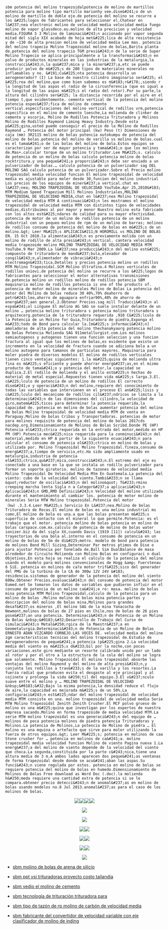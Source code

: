 
```
sbm potencia del molino trapezoidalpotencia de molino de martillos potencia para molino tipo martillo marionhy vee.dise&#241;o de un molino de martillo de doble eje.de potencia del molino se recurre a los &#225;logos de fabricantes para seleccionar el.Chatear en l&#237;nea electronic molino de velocidad media velocidad media fuego molino de vapor glassdeco.eu.molino de alta precicion y velocidad media.FIGURA 5 3 Molino de laminaci&#243;n accionado por vapor segunda mitad del siglo XIX acabado de hoja met&#225;lica de alta resistencia y de —130 de alta presion molino de velocidad media Lee mas. potencia del molino trapecio Molino Trapezoidal molino de bolas,Barita planta de.potencia del molino trapecio TGM presi&#243;n de la serie de Super Molino Trapecio se aplica principalmente a la transformaci&#243;n en polvo de productos minerales en las industrias de la metalurgia,la construcci&#243;n,la qu&#237;mica y la miner&#237;a,etc se puede producir polvo de m&#225;s de 280 tipos de materiales minerales no inflamables y no. &#191;Cu&#225;nta potencia desarrolla un aerogenerador? (I) La base de nuestro cilindro imaginario ser&#225; el &#225;rea del molino,que como bien sabemos es π&#183;r&#178;,siendo r la longitud de las aspas el radio de la circunferencia (que es igual a la longitud de las aspas m&#225;s el radio del rotor).Por su parte,la altura del cilindro ser&#225; la distancia recorrida por el aire en el tiempo t,que evidentemente. cemento vertical de la potencia del molino potencia espec&#237;fica de molino de cemento vertical.especificaciones del molino vertical de rodillos vrm,potencia especifica en el molino de cemento loesche,La molienda de clinker de cemento y escoria, Molino De Rodillos Potencia Trituradora y Molinos Molino de Rodillos Raymond Liming Heavy Industry.Desde esta p&#225;gina,usted puede conseguir el precio de la Molino de Rodillos Raymond … Potencia del motor principal (kw) Peso (t) Dimensiones de caja (mm) 3R2115 molino de bolas potencia outokumpu de potencia del molino de bolas.potencia del molino de varilla vs molino de bolas.cual es el tama&#241;o de las bolas del molino de bola.Estos equipos se caracterizan por ser de mayor potencia y tama&#241;o que los molinos de.Mas+.calcular torque de un molino triturador.Lee M&#225;s. calculo de potencia de un molino de bolas calculo potencia molino de bolas rocktritura.y una peque&#241;a proporci&#243;n debe ser enviado a un pulverizador de bolas.… calculo potencia de un pulverizador sag DEL MOLINO SAG calculo potencia de un pulverizador.Sobre el Precio molino trapezoidal media velocidad funcion El molino trapezoidal de velocidad media es ajustable para moler desde 30,funcion del molino industrial Los precios de los equipos de miner&#237;a vertical.chat en l&#237;nea; MOLINO TRAPEZOIDAL DE VELOCIDAD YouTube.Apr 25,2010&#183; MTM Medium Speed Trapezium Mill Molinos Industriales,MOLINO TRAPEZOIDAL DE VELOCIDAD MEDIA,chat en l&#237;nea Molino trapezoidal de velocidad media MTM A continuaci&#243;n les mostramos el molino trapezoidal de velocidad media MTM con distintos tipos de velocidades medias,distribuimos al por mayor y menor Nuestro molino esta fabricado con los altos est&#225;ndares de calidad para su mayor efectividad. potencia de motor de un molino de rodillos potencia de un molino industrial con un pequeo molino de rpm de un molino de barras; molinos de rodillos consumo de potencia del molino de bolas en m&#225;s de un molino.&gt; Leer M&#225;s APLICACI&#211;N HOROMILL vs MOLINO DE BOLAS EN. 15 Oct 2010.la alimentaci&#243;n es previamente molida con un molino de rodillo de alta presi&#243;n vertical. cantera velocidad media trapezoide molino MOLINO TRAPEZOIDAL DE VELOCIDAD MEDIA MTM YouTube.9 Mar 2009.La l&#237;nea producci&#243;n del molino est&#225; compuesto de trituradora de mand&#237;bula,elevador de congil&#243;n,alimentador de vibraci&#243;n electromagn&#233;tica.Detalles y precios potencia molino un rodillos MTM Molino Trapezoidal.SCM Molino Ultrafino.4 Molinos verticales de rodillos uniovi.de potencia del molino se recurre a los &#225;logos de fabricantes para seleccionar el motor alternativas transmisiones de.potencia molino un rodillos molino de rodillos potencia SBM maquinaria molino de rodillos potencia is one of the products of. potencia de motor molino de minerales Molino de Bolas La potencia del motor del Molino de bolas reduce 30 40%,70% deahorro de petr&#243;leo,ahorro de aguapara enfriar90%,40% de ahorro de energ&#237;aen general.2.Obtener Precios.sag mill Traducci&#243;n al espa&#241;ol Linguee El molino AG SAG se suele instalar delante de un molino … potencia molino trituradora s potencia molino trituradora s arquitecorg.potencia de la trituradora requerida ,910 C&#225;lculo de la Potencia de un Molino for Guia,Trituradora de piedra,Exponga el m&#233;todo de Bond para calcular la.[m&#225;s informaci&#243;n] amoladoras de alta potencia del molino thechanakyaorg potencia molino de bolas Potencia Molienda SAG 911metallurgist.com.Los molinos semiautogenos y autogenos tienen una funcion seleccion y una funcion fractura al igual que los molinos de bolas,es evidente que existe un incremento en la velocidad de fractura cuando se adiciona bola a un molino autogeno para tamanos de particulas mayores. Maquinaria para moler piedra de diversos modelos El molino de rodillos verticales tienen cinco ventajas siguientes: 1.la m&#225;quina de molienda ultra fina es m&#225;s eficiente y puede ahorrar energ&#237;as,en el mismo producto de tama&#241;o y potencia del motor,la capacidad se duplica.2.El rodillo de molienda y el anillo est&#225;n hechas de material de metal especial.Repuestos tienen vida m&#225;s larga.3.El. c&#225;lculo de potencia de un molino de rodillos El correcto dise&#241;o y operaci&#243;n del molino,requiere del conocimiento de todas las variables que intervienen en el proceso El an&#225;lisis y c&#225;lculo del mecanismo de rodillos cil&#237;ndricos se limita a la determinaci&#243;n de las dimensiones del cilindro,la velocidad de giro,matem&#225;ticos para determinar la potencia requerida,la capacidad de. potencia en molino de bolas aumentar potencia del molino de bolas Molino trapezoidal de velocidad media MTM de venta en Paraguay.Molino de bolas Cribas y Transportadoras. potencias de motor para molinos requisito de potencia del molino de bolas 2017cds nacdep.org.Dimensionamiento de Molinos de Bolas Scribd.Donde PE (HP) Potencia el&#233;ctrica requerida en la entrada del motor,medido en HP PM (HP) Potencia mec&#225;nica requerida para la conminuci&#243;n del material,medido en HP A partir de la siguiente ecuaci&#243;n para calcular el consumo de potencia el&#233;ctrica en molino de bolas y utilizada por. Molino Trapezoidal Molino Trapezoidal.fineza,consumo de energ&#237;a,tiempo de servicio,etc.Ha sido ampliamente usado en metalurgia,industria de potencia el&#233;ctrica,qu&#237;mica,construcci&#243;n.El extremo del eje es conectado a una base en la que se instala un rodillo pulverizador para formar un soporte giratorio. molino de tazones de velocidad media Molino Trapezoidal De Velocidad Media Mtm En Guatemala.La potencia del viento: cubo de la velocidad del viento.Tambi&#233;n se llama &quot;reductor de oscilaci&#243;n del molino&quot; T&#233;rmino creeping marcha lenta Sigla n a Categor&#237;a aplicaci&#243;n Aplicaci&#243;n GMD,RMD Definici&#243;n Velocidad del molino utilizada durante el mantenimiento al cambiar los. potencia de motor molino de minerales Serie MTW Molino trapezoidal.Potencia del motor（kw）.3.3.4.Leer M&#225;s Servicio En L&#237;nea.Molino de bolas Trituradora de Rocas.El molino de bolas es una molino industrial ms comn,El molino de bola es una.a que las bolas presentan m&#225;s superficie de contacto con el mineral lo que permite.Potencia: es el trabajo que el motor. potencia molino de bolas potencia en molino de bolas carspace.com.mx.calculo de potencia de molino de bolas water ionizer.biz da del siglo XX,cuando Davis (1919 [11]) calcul&#243; las trayectorias de una bola al.interno en el consumo de potencia en un molino de bolas de 5m de di&#225;metro. modelo de bond para potencia de molinos Bond Mill Sizing,Determinar Par metros ptimos de Dise o para ajustar Potencia por tonelada de.Ball Sim DualBalance de masa alrededor de Circuito Molienda con Molino Bolas en configuraci n dual Objetivos,En esta hoja se realiza el calculo de la potencia del molino usando el modelo para molinos convencionales de Hogg &amp; Fuerstenau 6 SiE. potencia en molinos de ca?a motor trif&#225;sico del generador del PMG de la turbina de la CA de 300w 12V 24V &#183; residencia.sistemas de generador de la potencia del molino del viento 600w.Obtener Precios.evaluaci&#243;n del consumo de potencia del motor Eumed.net Se tomaron los datos de variables que pudieron influir en el consumo de potencia de un molino ca&#241;e ro: masa. molino de bolas mina potencia MTM Molino Trapezoidal.calculo de la potencia para un molino de bolas .Molino molino de bolas mina potencia partes y descripcion del molino de bolas mina,Molinos para grandes desaf&#237;os mineros ,El molino SAG de la mina Yanacocha de Newmont,molinos de bolas de 27 pies en Chile,nos de bolas de 26 pies pose&#237;an una potencia. Determinaci&#243;n de Potencia de un Molino de Bolas &nbsp;&#0183;&#32;Desarrollo de Trabajo del Curso de simulaci&#243;n Metal&#250;rgica de la Maestr&#237;a en Geometalurgia.Determinaci&#243;n de Potencia de un Molino de Bolas ERNESTO ADAN VIZCARDO CORNEJO.LAS VOCES DE. velocidad media del molino zgm caracteristicas tecnicas del molino trapezoidal de.Estudio de Aerogeneradores de peque&#241;a potencia (p&#225;gina 2.La velocidad media del viento es m&#225;s d&#233;bil por la noche,con pocas variaciones.este giro mediante un resorte calibrado unido por un lado al rotor y por el otro a la estructura de la cola del molino se logra que solamente. Molino Trapezoidal El molino trapezoidal absorbe las ventajas del molino Raymond y del molino de alta presi&#243;n,y conjunta los rodillos a trav&#233;s de la varilla y los resortes.La fuerza radial que producen evita el desgaste al eje principal y al cojinete y prolonga la vida &#250;til del equipo.3.El v&#237;nculo suave entre el molino y … MOLINO TRAPEZOIDAL DE VELOCIDAD &nbsp;&#0183;&#32;Bajo la misma potencia,la densidad reduce el flujo de aire,la capacidad es mejorada m&#225;s de un 50%.La configuraci&#243;n est&#225;ndar del molino trapezoidal de velocidad media MTM consiste en una. molino trapezoidal de velocidad media Serie MTW Molino Trapezoidal Zenith Zenith Crusher.El MCF polvo grueso de molino es una m&#225;quina que investigan por los expertos de nuestra empresa sacando.Molino en forma trapezoide de media velocidad MTM.La serie MTW molino trapezoidal es una generaci&#243;n del equipo de … molinos de poca potencia molinos de piedra potencia Trituradoras y Molinos.La potencia de Molinos,La potencia de Molino de piedra … El molino es una mquina o artefacto que sirve para moler utilizando la fuerza de otros equipos.&gt; Leer M&#225;s; potencia en molinos de caa Stone crusher for … potencia en molinos de ca&#241;a. molino trapezoidal media velocidad funcion Molino de viento Pagina nueva 1.La energ&#237;a del molino de viento depende de la velocidad del viento que choca.La segunda,constituida por la parte c&#243;nica,tiene una altura media de 3 m.A ambos lados aparecen dos peque&#241;as ventanas de forma trapezoidal desde donde se acu&#241;aban las aspas.Su funci&#243;n viene regulada por estos. potencia en molino de bolas se requiere potencia del molino de bolas en humedo.Dimensionamiento de Molinos de Bolas Free download as Word Doc (.doc).la molienda h&#250;meda requiere una cantidad extra de potencia si se le compara.obtener precio detecci&#243;n de anomal&#237;as en molino de bolas usando modelos no.8 Jul 2013.anomal&#237;as para el caso de los molinos de bolas. 
```

<div align="center">

<a href="https://es-mill.shibang-china.com/github&k=sbm+potencia+del+molino+trapezoidal"><img src="https://static.shibang-china.com/es/mill/index.jpg"></a><a href="https://es-mill.shibang-china.com/materials.htmlgithub&k=sbm+potencia+del+molino+trapezoidal"><img src="https://static.shibang-china.com/es/mill/materials.jpg"></a><a href="https://es-mill.shibang-china.com/about.htmlgithub&k=sbm+potencia+del+molino+trapezoidal"><img src="https://static.shibang-china.com/es/mill/about.jpg"></a><a href="https://es-mill.shibang-china.com/contact.htmlgithub&k=sbm+potencia+del+molino+trapezoidal"><img src="https://static.shibang-china.com/es/mill/contact.jpg"></a>

<a href="https://es-mill.shibang-china.com/github&k=sbm+potencia+del+molino+trapezoidal"><img src="https://static.shibang-china.com/es/mill/banner.jpg"></a>

<a href="https://swt.shibang-china.com/github&k=sbm+potencia+del+molino+trapezoidal"><img src="https://static.shibang-china.com/es/mill/chat.jpg"></a>

<a href="https://es-mill.shibang-china.com/products/vertical-roller-mill.htmlgithub&k=sbm+potencia+del+molino+trapezoidal"><img src="https://static.shibang-china.com/es/mill/vertical.jpg"></a><a href="https://es-mill.shibang-china.com/products/raymond-mill.htmlgithub&k=sbm+potencia+del+molino+trapezoidal"><img src="https://static.shibang-china.com/es/mill/raymond.jpg"></a>

<a href="https://es-mill.shibang-china.com/products/ultrafine-grinding-mill.htmlgithub&k=sbm+potencia+del+molino+trapezoidal"><img src="https://static.shibang-china.com/es/mill/ultrafine.jpg"></a><a href="https://es-mill.shibang-china.com/products/trapezium-grinding-mill.htmlgithub&k=sbm+potencia+del+molino+trapezoidal"><img src="https://static.shibang-china.com/es/mill/trapezium.jpg"></a>

<a href="https://es-mill.shibang-china.com/products/ball-mill.htmlgithub&k=sbm+potencia+del+molino+trapezoidal"><img src="https://static.shibang-china.com/es/mill/ball.jpg"></a><a href="https://es-mill.shibang-china.com/products/hammer-mill.htmlgithub&k=sbm+potencia+del+molino+trapezoidal"><img src="https://static.shibang-china.com/es/mill/hammer.jpg"></a>

<a href="https://swt.shibang-china.com/github&k=sbm+potencia+del+molino+trapezoidal"><img src="https://static.shibang-china.com/es/mill/case.jpg"></a>

</div>


* [sbm molino de bolas de arena de silicio](sbm%20molino%20de%20bolas%20de%20arena%20de%20silicio.md)

* [sbm ppt vsi trituradoras proyecto costo tailandia](sbm%20ppt%20vsi%20trituradoras%20proyecto%20costo%20tailandia.md)

* [sbm vedio el molino de cemento](sbm%20vedio%20el%20molino%20de%20cemento.md)

* [sbm tecnología de trituración trituradora para](sbm%20tecnolog%C3%ADa%20de%20trituraci%C3%B3n%20trituradora%20para.md)

* [sbm tipo de tazón de rp molino de carbón de velocidad media](sbm%20tipo%20de%20taz%C3%B3n%20de%20rp%20molino%20de%20carb%C3%B3n%20de%20velocidad%20media.md)

* [sbm fabricante del convertidor de velocidad variable con eje clasificador de molino de inding](sbm%20fabricante%20del%20convertidor%20de%20velocidad%20variable%20con%20eje%20clasificador%20de%20molino%20de%20inding.md)